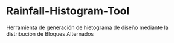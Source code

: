 # Rainfall-Histogram-Tool
Herramienta de generación de hietograma de diseño mediante la distribución de Bloques Alternados
